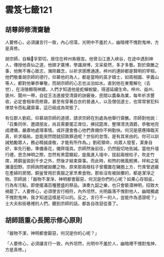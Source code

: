 # 雲笈七籤121

## 胡尊師修清齋驗

人要修心，必須讓言行一致，內心坦蕩，光明中不羞於人，幽暗裡不愧對鬼神，方是真修。

胡宗師，自稱𣡊孚郭切，居住在梓州紫極宮。他曾沿江進入峽谷，在途中遇到神人，傳授他真仙之道，他辯才廣博，學識淵博，文采斐然，多才多藝。對於齋醮之事，他無不專心致志，滌除雜念，以祈求感應通達。梓州的連帥都是賢明的宰相，他們敬重胡宗師的德行，仰慕他的為人，都是當時的英才碩士，如周相國、李義山等人，都對他畢恭畢敬，而胡宗師的心志也淡泊如水。直到他在東蜀解化（去世），在涪陵顯現神蹟，人們才知道他是蛇蟬蛻變，得道延續生命。梓州、益州、褒州、閬州一帶，自從王法進接受清齋的訣竅後，民間以農桑為業，每年祈求豐收，必定會相率而修齋。甚至有穿著白衣的普通人，以及僧侶道士，也常常冒犯科律禁令而私藏齋事，這已經成為常態了。

有位郡人劉崧，仰慕胡宗師的道德，請求宗師在別處為他舉行齋醮。宗師對他說：「召集同伴、邀請朋友，尚且需要擺正席位，拂拭筵席，整理清洗酒爵，恭敬地完成禮儀，嚴肅地處理事情。或許還會擔心他們責備你不夠勤快。何況是感應降臨天真，祈求福祐，豈能突然間就招致罪過呢？世俗的怠惰，是有其來由的。你可以訓誡勉勵眾人，務必精誠虔敬，才能有所作為。」劉崧領命，向眾人發誓，潔身自好，率先行動，準備香花，備齊壇具。宗師然後前往，仍然殷切地告誡。當他升壇行禮，思念神明之際，忽然有黑雲驟起，旋風進入壇中，拔起兩根柱子，吹走竹席，將銅釜拋到千步之外，然後才結束齋事。而此時，和煦的微風輕拂，祥和之氣瀰漫田野。宗師詢問被拋擲之物，原來那兩根柱子曾擱置在豬圈上方，竹席曾遮蔽在產婦的房間，銅釜曾用於喪服之家烹煮食物。那些沒有被拋擲的，都是潔淨之物。宗師說：「器物不潔淨，神明都會厭惡，何況是你們的心呢？如果心存瑕疵，行為有污點，即使擺滿百種豐盛的祭品，演奏九韶之樂，也只會褻瀆神明，招致大禍罷了。人要修心，必須使言行相符，內外坦然，光明磊落不愧對他人，幽暗獨處不愧對鬼神，我才知道這樣是可以的。反之，言行不一的人，豈能作為憑證呢？」士大夫和街巷裡的人們，聽到宗師的話，都各自改惡從善了。

## 胡師語重心長開示修心原則

「器物不潔，神明都會厭惡，何況是你的心呢？」

「人要修心，必須讓言行一致，內外坦然，光明中不羞於人，幽暗裡不愧對鬼神，方是真修。」